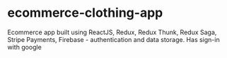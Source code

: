 # ecommerce-clothing-app
Ecommerce app built using ReactJS, Redux, Redux Thunk, Redux Saga, Stripe Payments, Firebase - authentication and data storage. Has sign-in with google
